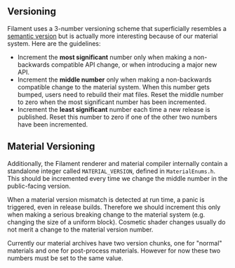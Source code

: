 ## Versioning

Filament uses a 3-number versioning scheme that superficially resembles a [semantic
version](https://semver.org/) but is actually more interesting because of our material system. Here
are the guidelines:

- Increment the **most significant** number only when making a non-backwards compatible API change,
  or when introducing a major new API.
- Increment the **middle number** only when making a non-backwards compatible change to the material
  system. When this number gets bumped, users need to rebuild their mat files. Reset the middle
  number to zero when the most significant number has been incremented.
- Increment the **least significant** number each time a new release is published. Reset this number
  to zero if one of the other two numbers have been incremented.

## Material Versioning

Additionally, the Filament renderer and material compiler internally contain a standalone integer
called `MATERIAL_VERSION`, defined in `MaterialEnums.h`. This should be incremented every time we
change the middle number in the public-facing version.

When a material version mismatch is detected at run time, a panic is triggered, even in release
builds. Therefore we should increment this only when making a serious breaking change to the
material system (e.g. changing the size of a uniform block). Cosmetic shader changes usually do
not merit a change to the material version number.

Currently our material archives have two version chunks, one for "normal" materials and one for
post-process materials. However for now these two numbers must be set to the same value.
